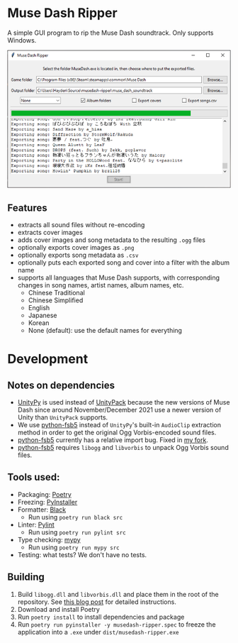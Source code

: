 # Muse Dash Ripper

A simple GUI program to rip the Muse Dash soundtrack. Only supports Windows.

![Screenshot](/screenshot.png)

## Features

* extracts all sound files without re-encoding
* extracts cover images
* adds cover images and song metadata to the resulting `.ogg` files
* optionally exports cover images as `.png`
* optionally exports song metadata as `.csv`
* optionally puts each exported song and cover into a filter with the album name
* supports all languages that Muse Dash supports, with corresponding changes in song names, artist names, album names, etc.
	* Chinese Traditional
	* Chinese Simplified
	* English
	* Japanese
	* Korean
	* None (default): use the default names for everything

# Development

## Notes on dependencies

* [UnityPy](https://github.com/K0lb3/UnityPy) is used instead of [UnityPack](https://github.com/HearthSim/UnityPack) because the new versions of Muse Dash since around November/December 2021 use a newer version of Unity than `UnityPack` supports.
* We use [python-fsb5](https://github.com/hearthsim/python-fsb5) instead of `UnityPy`'s built-in `AudioClip` extraction method in order to get the original Ogg Vorbis-encoded sound files.
* [python-fsb5](https://github.com/hearthsim/python-fsb5) currently has a relative import bug. Fixed in [my fork](https://github.com/HearthSim/python-fsb5/pull/17).
* [python-fsb5](https://github.com/hearthsim/python-fsb5) requires `libogg` and `libvorbis` to unpack Ogg Vorbis sound files.

## Tools used:

* Packaging: [Poetry](https://python-poetry.org/)
* Freezing: [PyInstaller](https://pyinstaller.org/en/stable/)
* Formatter: [Black](https://github.com/psf/black)
	* Run using `poetry run black src`
* Linter: [Pylint](https://pylint.pycqa.org/en/latest/)
	* Run using `poetry run pylint src`
* Type checking: [mypy](https://mypy.readthedocs.io/en/stable/index.html)
    * Run using `poetry run mypy src`
* Testing: what tests? We don't have no tests.

## Building

1. Build `libogg.dll` and `libvorbis.dll` and place them in the root of the repository. See [this blog post](https://deltaepsilon.ca/posts/compiling-libogg-libvorbis-for-dummies/) for detailed instructions.
2. Download and install Poetry
3. Run `poetry install` to install dependencies and package
4. Run `poetry run pyinstaller -y musedash-ripper.spec` to freeze the application into a `.exe` under `dist/musedash-ripper.exe`
